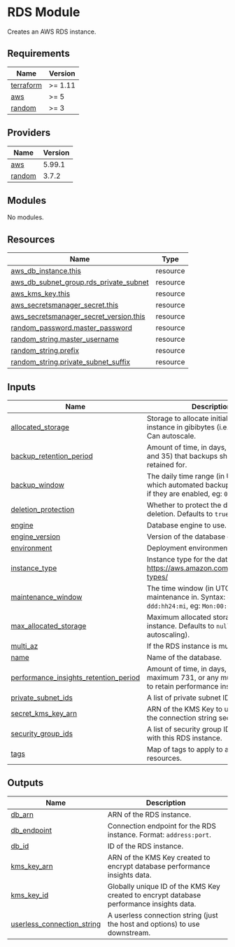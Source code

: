 # RDS Module

Creates an AWS RDS instance.

<!-- BEGIN_TF_DOCS -->
## Requirements

| Name | Version |
|------|---------|
| <a name="requirement_terraform"></a> [terraform](#requirement\_terraform) | >= 1.11 |
| <a name="requirement_aws"></a> [aws](#requirement\_aws) | >= 5 |
| <a name="requirement_random"></a> [random](#requirement\_random) | >= 3 |

## Providers

| Name | Version |
|------|---------|
| <a name="provider_aws"></a> [aws](#provider\_aws) | 5.99.1 |
| <a name="provider_random"></a> [random](#provider\_random) | 3.7.2 |

## Modules

No modules.

## Resources

| Name | Type |
|------|------|
| [aws_db_instance.this](https://registry.terraform.io/providers/hashicorp/aws/latest/docs/resources/db_instance) | resource |
| [aws_db_subnet_group.rds_private_subnet](https://registry.terraform.io/providers/hashicorp/aws/latest/docs/resources/db_subnet_group) | resource |
| [aws_kms_key.this](https://registry.terraform.io/providers/hashicorp/aws/latest/docs/resources/kms_key) | resource |
| [aws_secretsmanager_secret.this](https://registry.terraform.io/providers/hashicorp/aws/latest/docs/resources/secretsmanager_secret) | resource |
| [aws_secretsmanager_secret_version.this](https://registry.terraform.io/providers/hashicorp/aws/latest/docs/resources/secretsmanager_secret_version) | resource |
| [random_password.master_password](https://registry.terraform.io/providers/hashicorp/random/latest/docs/resources/password) | resource |
| [random_string.master_username](https://registry.terraform.io/providers/hashicorp/random/latest/docs/resources/string) | resource |
| [random_string.prefix](https://registry.terraform.io/providers/hashicorp/random/latest/docs/resources/string) | resource |
| [random_string.private_subnet_suffix](https://registry.terraform.io/providers/hashicorp/random/latest/docs/resources/string) | resource |

## Inputs

| Name | Description | Type | Default | Required |
|------|-------------|------|---------|:--------:|
| <a name="input_allocated_storage"></a> [allocated\_storage](#input\_allocated\_storage) | Storage to allocate initially to the instance in gibibytes (i.e. 2^30 bytes). Can autoscale. | `number` | `5` | no |
| <a name="input_backup_retention_period"></a> [backup\_retention\_period](#input\_backup\_retention\_period) | Amount of time, in days, (between 0 and 35) that backups should be retained for. | `number` | `30` | no |
| <a name="input_backup_window"></a> [backup\_window](#input\_backup\_window) | The daily time range (in UTC) during which automated backups are created if they are enabled, eg: `09:46-10:16` | `string` | n/a | yes |
| <a name="input_deletion_protection"></a> [deletion\_protection](#input\_deletion\_protection) | Whether to protect the database from deletion. Defaults to `true`. | `bool` | `true` | no |
| <a name="input_engine"></a> [engine](#input\_engine) | Database engine to use. | `string` | n/a | yes |
| <a name="input_engine_version"></a> [engine\_version](#input\_engine\_version) | Version of the database engine to use. | `string` | n/a | yes |
| <a name="input_environment"></a> [environment](#input\_environment) | Deployment environment. | `string` | n/a | yes |
| <a name="input_instance_type"></a> [instance\_type](#input\_instance\_type) | Instance type for the database. See https://aws.amazon.com/rds/instance-types/ | `string` | n/a | yes |
| <a name="input_maintenance_window"></a> [maintenance\_window](#input\_maintenance\_window) | The time window (in UTC) to perform maintenance in. Syntax: `ddd:hh24:mi-ddd:hh24:mi`, eg: `Mon:00:00-Mon:01:30`. | `string` | n/a | yes |
| <a name="input_max_allocated_storage"></a> [max\_allocated\_storage](#input\_max\_allocated\_storage) | Maximum allocated storage for the instance. Defaults to `null` (no autoscaling). | `number` | `1` | no |
| <a name="input_multi_az"></a> [multi\_az](#input\_multi\_az) | If the RDS instance is multi-AZ. | `bool` | `false` | no |
| <a name="input_name"></a> [name](#input\_name) | Name of the database. | `string` | n/a | yes |
| <a name="input_performance_insights_retention_period"></a> [performance\_insights\_retention\_period](#input\_performance\_insights\_retention\_period) | Amount of time, in days, (minimum 7, maximum 731, or any multiple of 31) to retain performance insights data. | `number` | `31` | no |
| <a name="input_private_subnet_ids"></a> [private\_subnet\_ids](#input\_private\_subnet\_ids) | A list of private subnet IDs | `list(string)` | n/a | yes |
| <a name="input_secret_kms_key_arn"></a> [secret\_kms\_key\_arn](#input\_secret\_kms\_key\_arn) | ARN of the KMS Key to use to encrypt the connection string secret. | `string` | n/a | yes |
| <a name="input_security_group_ids"></a> [security\_group\_ids](#input\_security\_group\_ids) | A list of security group IDs to associate with this RDS instance. | `list(string)` | `null` | no |
| <a name="input_tags"></a> [tags](#input\_tags) | Map of tags to apply to all taggable resources. | `map(string)` | `{}` | no |

## Outputs

| Name | Description |
|------|-------------|
| <a name="output_db_arn"></a> [db\_arn](#output\_db\_arn) | ARN of the RDS instance. |
| <a name="output_db_endpoint"></a> [db\_endpoint](#output\_db\_endpoint) | Connection endpoint for the RDS instance. Format: `address:port`. |
| <a name="output_db_id"></a> [db\_id](#output\_db\_id) | ID of the RDS instance. |
| <a name="output_kms_key_arn"></a> [kms\_key\_arn](#output\_kms\_key\_arn) | ARN of the KMS Key created to encrypt database performance insights data. |
| <a name="output_kms_key_id"></a> [kms\_key\_id](#output\_kms\_key\_id) | Globally unique ID of the KMS Key created to encrypt database performance insights data. |
| <a name="output_userless_connection_string"></a> [userless\_connection\_string](#output\_userless\_connection\_string) | A userless connection string (just the host and options) to use downstream. |
<!-- END_TF_DOCS -->
